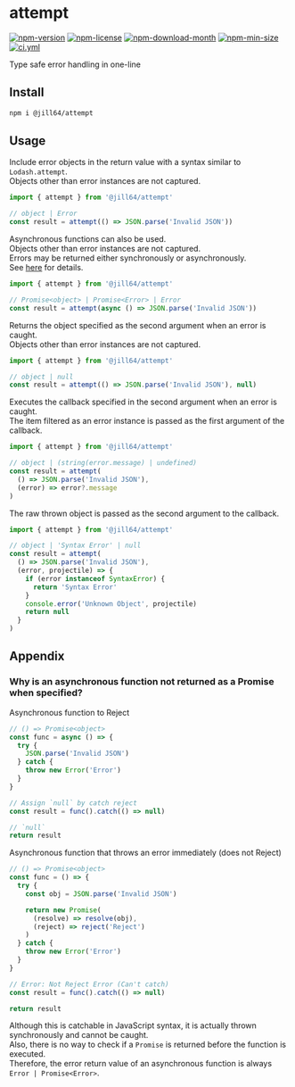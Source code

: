 <!----- BEGIN GHOST DOCS HEADER ----->

# attempt

[![npm-version](https://img.shields.io/npm/v/@jill64/attempt)](https://npmjs.com/package/@jill64/attempt) [![npm-license](https://img.shields.io/npm/l/@jill64/attempt)](https://npmjs.com/package/@jill64/attempt) [![npm-download-month](https://img.shields.io/npm/dm/@jill64/attempt)](https://npmjs.com/package/@jill64/attempt) [![npm-min-size](https://img.shields.io/bundlephobia/min/@jill64/attempt)](https://npmjs.com/package/@jill64/attempt) [![ci.yml](https://github.com/jill64/attempt/actions/workflows/ci.yml/badge.svg)](https://github.com/jill64/attempt/actions/workflows/ci.yml)

Type safe error handling in one-line

## Install

```sh
npm i @jill64/attempt
```

<!----- END GHOST DOCS HEADER ----->

## Usage

Include error objects in the return value with a syntax similar to `Lodash.attempt`.  
Objects other than error instances are not captured.

```js
import { attempt } from '@jill64/attempt'

// object | Error
const result = attempt(() => JSON.parse('Invalid JSON'))
```

Asynchronous functions can also be used.  
Objects other than error instances are not captured.  
Errors may be returned either synchronously or asynchronously.  
See [here](##-Appendix) for details.

```js
import { attempt } from '@jill64/attempt'

// Promise<object> | Promise<Error> | Error
const result = attempt(async () => JSON.parse('Invalid JSON'))
```

Returns the object specified as the second argument when an error is caught.  
Objects other than error instances are not captured.

```js
import { attempt } from '@jill64/attempt'

// object | null
const result = attempt(() => JSON.parse('Invalid JSON'), null)
```

Executes the callback specified in the second argument when an error is caught.  
The item filtered as an error instance is passed as the first argument of the callback.

```js
import { attempt } from '@jill64/attempt'

// object | (string(error.message) | undefined)
const result = attempt(
  () => JSON.parse('Invalid JSON'),
  (error) => error?.message
)
```

The raw thrown object is passed as the second argument to the callback.

```js
import { attempt } from '@jill64/attempt'

// object | 'Syntax Error' | null
const result = attempt(
  () => JSON.parse('Invalid JSON'),
  (error, projectile) => {
    if (error instanceof SyntaxError) {
      return 'Syntax Error'
    }
    console.error('Unknown Object', projectile)
    return null
  }
)
```

## Appendix

### Why is an asynchronous function not returned as a Promise<Error> when specified?

Asynchronous function to Reject

```js
// () => Promise<object>
const func = async () => {
  try {
    JSON.parse('Invalid JSON')
  } catch {
    throw new Error('Error')
  }
}

// Assign `null` by catch reject
const result = func().catch(() => null)

// `null`
return result
```

Asynchronous function that throws an error immediately (does not Reject)

```js
// () => Promise<object>
const func = () => {
  try {
    const obj = JSON.parse('Invalid JSON')

    return new Promise(
      (resolve) => resolve(obj),
      (reject) => reject('Reject')
    )
  } catch {
    throw new Error('Error')
  }
}

// Error: Not Reject Error (Can't catch)
const result = func().catch(() => null)

return result
```

Although this is catchable in JavaScript syntax, it is actually thrown synchronously and cannot be caught.  
Also, there is no way to check if a `Promise` is returned before the function is executed.  
Therefore, the error return value of an asynchronous function is always `Error | Promise<Error>`.
